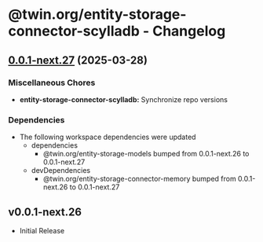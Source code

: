 # @twin.org/entity-storage-connector-scylladb - Changelog

## [0.0.1-next.27](https://github.com/twinfoundation/entity-storage/compare/entity-storage-connector-scylladb-v0.0.1-next.26...entity-storage-connector-scylladb-v0.0.1-next.27) (2025-03-28)


### Miscellaneous Chores

* **entity-storage-connector-scylladb:** Synchronize repo versions


### Dependencies

* The following workspace dependencies were updated
  * dependencies
    * @twin.org/entity-storage-models bumped from 0.0.1-next.26 to 0.0.1-next.27
  * devDependencies
    * @twin.org/entity-storage-connector-memory bumped from 0.0.1-next.26 to 0.0.1-next.27

## v0.0.1-next.26

- Initial Release

